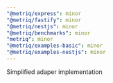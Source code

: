 ```yaml
---
"@metriq/express": minor
"@metriq/fastify": minor
"@metriq/nestjs": minor
"@metriq/benchmarks": minor
"metriq": minor
"@metriq/examples-basic": minor
"@metriq/examples-nestjs": minor
---
```


Simplified adaper implementation
